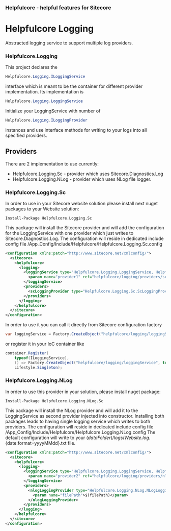 ### Helpfulcore - helpful features for Sitecore
# Helpfulcore Logging

Abstracted logging service to support multiple log providers. 

### Helpfulcore.Logging

This project declares the
```cs
Helpfulcore.Logging.ILoggingService
```
interface which is meant to be the container for different provider implementation. Its implementation is
```cs
Helpfulcore.Logging.LoggingService
```
Initialize your LoggingService with number of 
```cs
Helpfulcore.Logging.ILoggingProvider
```
instances and use interface methods for writing to your logs into all specified providers.

## Providers

There are 2 implementation to use currently:
* Helpfulcore.Logging.Sc - provider which uses Sitecore.Diagnostics.Log 
* Helpfulcore.Logging.NLog - provider which uses NLog file logger.

### Helpfulcore.Logging.Sc

In order to use in your Sitecore website solution please install next nuget packages to your Website solution:
```
Install-Package Helpfulcore.Logging.Sc
```
This package will install the Sitecore provider and will add the configuration for the LoggingService with one provider which just writes to Sitecore.Diagnostics.Log.
The configuration will reside in dedicated include config file /App_Config/Include/Helpfulcore/Helpfulcore.Logging.Sc.config
```xml
<configuration xmlns:patch="http://www.sitecore.net/xmlconfig/">
  <sitecore>
    <helpfulcore>
      <logging>
        <loggingService type="Helpfulcore.Logging.LoggingService, Helpfulcore.Logging" singleInstance="true" >
          <param name="provider1" ref="helpfulcore/logging/providers/scLoggingProvider"/>
        </loggingService>
        <providers>
          <scLoggingProvider type="Helpfulcore.Logging.Sc.ScLoggingProvider, Helpfulcore.Logging.Sc" />
        </providers>
      </logging>
    </helpfulcore>
  </sitecore>
</configuration>
```
In order to use it you can call it directly from Sitecore configuration factory
```cs
var loggingService = Factory.CreateObject("helpfulcore/logging/loggingService", true) as ILoggingService;
```
or register it in your IoC container like
```cs
container.Register(
	typeof(ILoggingService),
	() => Factory.CreateObject("helpfulcore/logging/loggingService", true) as ILoggingService,
	Lifestyle.Singleton);
```

### Helpfulcore.Logging.NLog
In order to use this provider in your solution, please install nuget package:
```
Install-Package Helpfulcore.Logging.NLog.Sc
```
This package will install the NLog provider and will add it to the LoggingService as second provider injected into constructor. Installing both packages leads to having single logging service which writes to both providers.
The configuration will reside in dedicated include config file /App_Config/Include/Helpfulcore/Helpfulcore.Logging.NLog.config
The default configuration will write to your $(dataFolder)/logs/Website.log.${date:format=yyyyMMdd}.txt file.
```xml
<configuration xmlns:patch="http://www.sitecore.net/xmlconfig/">
  <sitecore>
    <helpfulcore>
      <logging>
        <loggingService type="Helpfulcore.Logging.LoggingService, Helpfulcore.Logging" singleInstance="true" >
          <param name="provider2" ref="helpfulcore/logging/providers/nlogLoggingProvider"/>
        </loggingService>
        <providers>
          <nlogLoggingProvider type="Helpfulcore.Logging.NLog.NLogLoggingProvider, Helpfulcore.Logging.NLog" filePath="$(dataFolder)/logs/Website.log.${date:format=yyyyMMdd}.txt">
            <param name="filePath">$(filePath)</param>
          </nlogLoggingProvider>
        </providers>
      </logging>
    </helpfulcore>
  </sitecore>
</configuration>
```